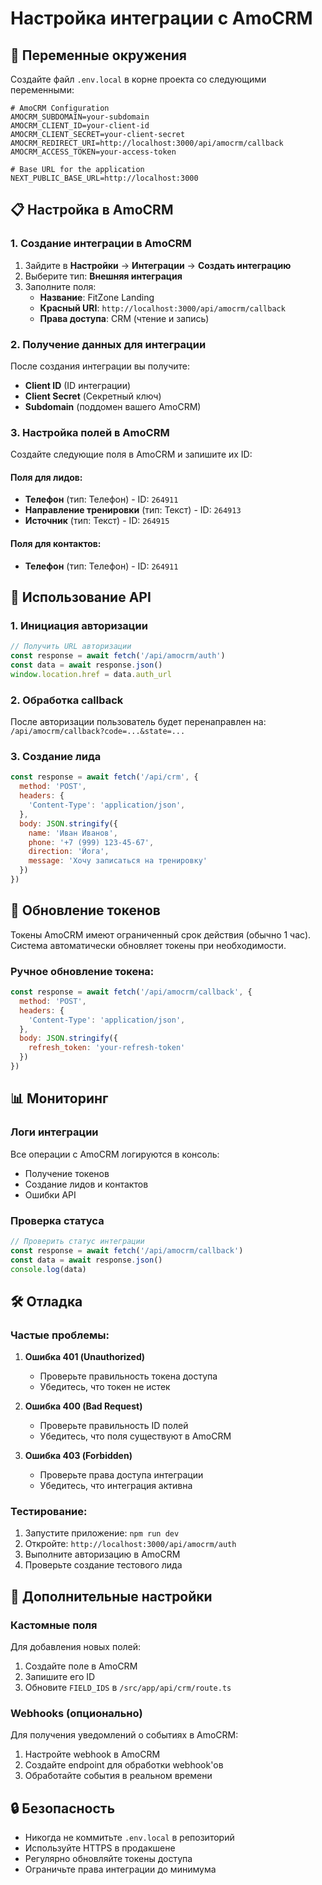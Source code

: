 # Настройка интеграции с AmoCRM

## 🔧 Переменные окружения

Создайте файл `.env.local` в корне проекта со следующими переменными:

```env
# AmoCRM Configuration
AMOCRM_SUBDOMAIN=your-subdomain
AMOCRM_CLIENT_ID=your-client-id
AMOCRM_CLIENT_SECRET=your-client-secret
AMOCRM_REDIRECT_URI=http://localhost:3000/api/amocrm/callback
AMOCRM_ACCESS_TOKEN=your-access-token

# Base URL for the application
NEXT_PUBLIC_BASE_URL=http://localhost:3000
```

## 📋 Настройка в AmoCRM

### 1. Создание интеграции в AmoCRM

1. Зайдите в **Настройки** → **Интеграции** → **Создать интеграцию**
2. Выберите тип: **Внешняя интеграция**
3. Заполните поля:
   - **Название**: FitZone Landing
   - **Красный URI**: `http://localhost:3000/api/amocrm/callback`
   - **Права доступа**: CRM (чтение и запись)

### 2. Получение данных для интеграции

После создания интеграции вы получите:
- **Client ID** (ID интеграции)
- **Client Secret** (Секретный ключ)
- **Subdomain** (поддомен вашего AmoCRM)

### 3. Настройка полей в AmoCRM

Создайте следующие поля в AmoCRM и запишите их ID:

#### Поля для лидов:
- **Телефон** (тип: Телефон) - ID: `264911`
- **Направление тренировки** (тип: Текст) - ID: `264913`
- **Источник** (тип: Текст) - ID: `264915`

#### Поля для контактов:
- **Телефон** (тип: Телефон) - ID: `264911`

## 🚀 Использование API

### 1. Инициация авторизации

```javascript
// Получить URL авторизации
const response = await fetch('/api/amocrm/auth')
const data = await response.json()
window.location.href = data.auth_url
```

### 2. Обработка callback

После авторизации пользователь будет перенаправлен на:
`/api/amocrm/callback?code=...&state=...`

### 3. Создание лида

```javascript
const response = await fetch('/api/crm', {
  method: 'POST',
  headers: {
    'Content-Type': 'application/json',
  },
  body: JSON.stringify({
    name: 'Иван Иванов',
    phone: '+7 (999) 123-45-67',
    direction: 'Йога',
    message: 'Хочу записаться на тренировку'
  })
})
```

## 🔄 Обновление токенов

Токены AmoCRM имеют ограниченный срок действия (обычно 1 час). 
Система автоматически обновляет токены при необходимости.

### Ручное обновление токена:

```javascript
const response = await fetch('/api/amocrm/callback', {
  method: 'POST',
  headers: {
    'Content-Type': 'application/json',
  },
  body: JSON.stringify({
    refresh_token: 'your-refresh-token'
  })
})
```

## 📊 Мониторинг

### Логи интеграции

Все операции с AmoCRM логируются в консоль:
- Получение токенов
- Создание лидов и контактов
- Ошибки API

### Проверка статуса

```javascript
// Проверить статус интеграции
const response = await fetch('/api/amocrm/callback')
const data = await response.json()
console.log(data)
```

## 🛠️ Отладка

### Частые проблемы:

1. **Ошибка 401 (Unauthorized)**
   - Проверьте правильность токена доступа
   - Убедитесь, что токен не истек

2. **Ошибка 400 (Bad Request)**
   - Проверьте правильность ID полей
   - Убедитесь, что поля существуют в AmoCRM

3. **Ошибка 403 (Forbidden)**
   - Проверьте права доступа интеграции
   - Убедитесь, что интеграция активна

### Тестирование:

1. Запустите приложение: `npm run dev`
2. Откройте: `http://localhost:3000/api/amocrm/auth`
3. Выполните авторизацию в AmoCRM
4. Проверьте создание тестового лида

## 📝 Дополнительные настройки

### Кастомные поля

Для добавления новых полей:

1. Создайте поле в AmoCRM
2. Запишите его ID
3. Обновите `FIELD_IDS` в `/src/app/api/crm/route.ts`

### Webhooks (опционально)

Для получения уведомлений о событиях в AmoCRM:

1. Настройте webhook в AmoCRM
2. Создайте endpoint для обработки webhook'ов
3. Обработайте события в реальном времени

## 🔒 Безопасность

- Никогда не коммитьте `.env.local` в репозиторий
- Используйте HTTPS в продакшене
- Регулярно обновляйте токены доступа
- Ограничьте права интеграции до минимума
